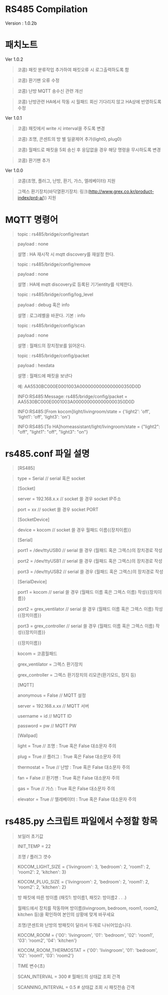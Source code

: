 # RS485 Compilation
Version : 1.0.2b


# 패치노트

Ver 1.0.2

> 코콤) 패킷 분류작업 추가하여 패킷오류 시 로그출력하도록 함

> 코콤) 환기팬 오류 수정

> 코콤) 난방 MQTT 송수신 관련 개선

> 코콤) 난방관련 HA에서 작동 시 월패드 회신 기다리지 않고 HA상에 반영하도록 수정

Ver 1.0.1

> 코콤) 패킷에서 write 시 interval을 주도록 변경

> 코콤) 조명, 콘센트의 방 별 일괄제어 추가(light0, plug0)

> 코콤) 월패드로 패킷을 5회 송신 후 응답없을 경우 해당 명령을 무시하도록 변경

> 코콤) 환기팬 추가

Ver 1.0.0

> 코콤(조명, 플러그, 난방, 환기, 가스, 엘레베이터) 지원

> 그렉스 환기장치(바닥열환기장치: 링크(http://www.grex.co.kr/product-index/prd-a/)) 지원


# MQTT 명령어

> topic : rs485/bridge/config/restart

> payload : none

> 설명 : HA 재시작 시 mqtt discovery를 재설정 한다.


> topic : rs485/bridge/config/remove

> payload : none

> 설명 : HA에 mqtt discovery로 등록된 기기entity를 삭제한다.


> topic : rs485/bridge/config/log_level

> payload : debug 혹은 info

> 설명 : 로그레벨을 바꾼다. 기본 : info


> topic : rs485/bridge/config/scan

> payload : none

> 설명 : 월패드의 장치정보를 읽어온다.


> topic : rs485/bridge/config/packet

> payload : hexdata

> 설명 : 월패드에 패킷을 보낸다

> 예: AA5530BC000E0001003A0000000000000000350D0D

> INFO:RS485:Message: rs485/bridge/config/packet = AA5530BC000E0001003A0000000000000000350D0D

> INFO:RS485:[From kocom]light/livingroom/state = {'light2': 'off', 'light1': 'off', 'light3': 'on'}

> INFO:RS485:[To HA]homeassistant/light/livingroom/state = {"light2": "off", "light1": "off", "light3": "on"}


# rs485.conf 파일 설명

> [RS485]

> type = Serial                    // serial 혹은 socket

> [Socket]

> server = 192.168.x.x           // socket 쓸 경우 socket IP주소

> port = xx                        // socket 쓸 경우 socket PORT

> [SocketDevice]

> device = kocom               // socket 쓸 경우 월패드 이름{{장치이름}}

> [Serial]

> port1 = /dev/ttyUSB0        // serial 쓸 경우 (월패드 혹은 그렉스)의 장치경로 작성

> port2 = /dev/ttyUSB1        // serial 쓸 경우 (월패드 혹은 그렉스)의 장치경로 작성

> port3 = /dev/ttyUSB2        // serial 쓸 경우 (월패드 혹은 그렉스)의 장치경로 작성

> [SerialDevice]

> port1 = kocom               // serial 쓸 경우 (월패드 이름 혹은 그렉스 이름) 작성{{장치이름}}

> port2 = grex_ventilator     // serial 쓸 경우 (월패드 이름 혹은 그렉스 이름) 작성{{장치이름}}

> port3 = grex_controller     // serial 쓸 경우 (월패드 이름 혹은 그렉스 이름) 작성{{장치이름}}

> {{장치이름}}

> kocom = 코콤월패드

> grex_ventilator = 그렉스 환기장치

> grex_controller = 그렉스 환기장치의 리모콘(환기모드, 정지 등)

> [MQTT]

> anonymous = False           // MQTT 설정

> server = 192.168.x.xx         // MQTT 서버

> username = id                 // MQTT ID

> password = pw                // MQTT PW

> [Wallpad]

> light = True                    // 조명 : True 혹은 False 대소문자 주의

> plug = True                    // 플러그 : True 혹은 False 대소문자 주의

> thermostat = True            // 난방 : True 혹은 False 대소문자 주의

> fan = False                     // 환기팬 : True 혹은 False 대소문자 주의

> gas = True                     // 가스 : True 혹은 False 대소문자 주의

> elevator = True               // 엘레베이터 : True 혹은 False 대소문자 주의


# rs485.py 스크립트 파일에서 수정할 항목

> 보일러 초기값

> INIT_TEMP = 22



> 조명 / 플러그 갯수

> KOCOM_LIGHT_SIZE            = {'livingroom': 3, 'bedroom': 2, 'room1': 2, 'room2': 2, 'kitchen': 3}

> KOCOM_PLUG_SIZE             = {'livingroom': 2, 'bedroom': 2, 'room1': 2, 'room2': 2, 'kitchen': 2}



> 방 패킷에 따른 방이름 (패킷1: 방이름1, 패킷2: 방이름2 . . .)

> 월패드에서 장치를 작동하며 방이름(livingroom, bedroom, room1, room2, kitchen 등)을 확인하여 본인의 상황에 맞게 바꾸세요

> 조명/콘센트와 난방의 방패킷이 달라서 두개로 나뉘어있습니다.

> KOCOM_ROOM                  = {'00': 'livingroom', '01': 'bedroom', '02': 'room1', '03': 'room2', '04': 'kitchen'}

> KOCOM_ROOM_THERMOSTAT       = {'00': 'livingroom', '01': 'bedroom', '02': 'room1', '03': 'room2'}



> TIME 변수(초)

> SCAN_INTERVAL = 300         # 월패드의 상태값 조회 간격

> SCANNING_INTERVAL = 0.5     # 상태값 조회 시 패킷전송 간격
